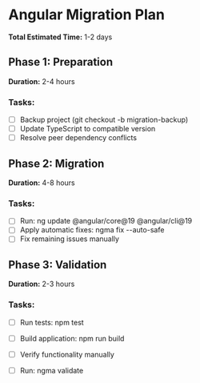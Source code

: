 # Angular Migration Plan

**Total Estimated Time:** 1-2 days

## Phase 1: Preparation

**Duration:** 2-4 hours

### Tasks:

- [ ] Backup project (git checkout -b migration-backup)
- [ ] Update TypeScript to compatible version
- [ ] Resolve peer dependency conflicts

## Phase 2: Migration

**Duration:** 4-8 hours

### Tasks:

- [ ] Run: ng update @angular/core@19 @angular/cli@19
- [ ] Apply automatic fixes: ngma fix --auto-safe
- [ ] Fix remaining issues manually

## Phase 3: Validation

**Duration:** 2-3 hours

### Tasks:

- [ ] Run tests: npm test
- [ ] Build application: npm run build
- [ ] Verify functionality manually
- [ ] Run: ngma validate

